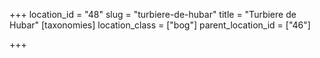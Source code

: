 +++
location_id = "48"
slug = "turbiere-de-hubar"
title = "Turbiere de Hubar"
[taxonomies]
location_class = ["bog"]
parent_location_id = ["46"]

+++


